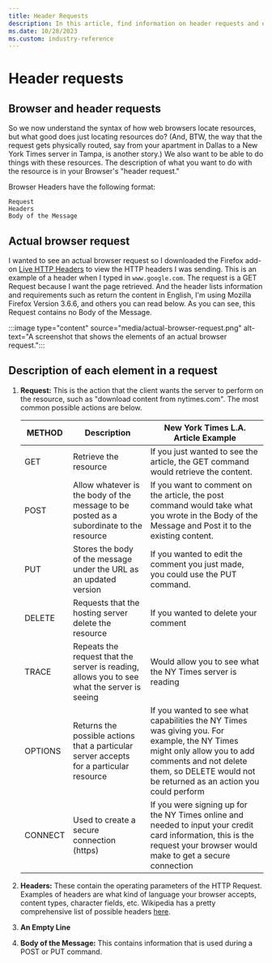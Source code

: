 ```yaml
---
title: Header Requests
description: In this article, find information on header requests and each element of a request.
ms.date: 10/28/2023
ms.custom: industry-reference
---
```


# Header requests

## Browser and header requests

So we now understand the syntax of how web browsers locate resources, but what good does just locating resources do? (And, BTW, the way that the request gets physically routed, say from your apartment in Dallas to a New York Times server in Tampa, is another story.) We also want to be able to do things with these resources. The description of what you want to do with the resource is in your Browser's "header request."

Browser Headers have the following format:

```
Request
Headers
Body of the Message
```

## Actual browser request

I wanted to see an actual browser request so I downloaded the Firefox add-on [Live HTTP Headers](https://addons.mozilla.org/firefox/addon/http-header-live/versions/) to view the HTTP headers I was sending. This is an example of a header when I typed in `www.google.com`. The request is a GET Request because I want the page retrieved. And the header lists information and requirements such as return the content in English, I'm using Mozilla Firefox Version 3.6.6, and others you can read below. As you can see, this Request contains no Body of the Message.

:::image type="content" source="media/actual-browser-request.png" alt-text="A screenshot that shows the elements of an actual browser request.":::

## Description of each element in a request

1. **Request:** This is the action that the client wants the server to perform on the resource, such as "download content from nytimes.com". The most common possible actions are below.

    | METHOD | Description | New York Times L.A. Article Example |
    |---|---|---|
    | GET | Retrieve the resource | If you just wanted to see the article, the GET command would retrieve the content. |
    | POST | Allow whatever is the body of the message to be posted as a subordinate to the resource | If you want to comment on the article, the post command would take what you wrote in the Body of the Message and Post it to the existing content. |
    | PUT | Stores the body of the message under the URL as an updated version | If you wanted to edit the comment you just made, you could use the PUT command. |
    | DELETE | Requests that the hosting server delete the resource | If you wanted to delete your comment |
    | TRACE | Repeats the request that the server is reading, allows you to see what the server is seeing | Would allow you to see what the NY Times server is reading |
    | OPTIONS | Returns the possible actions that a particular server accepts for a particular resource | If you wanted to see what capabilities the NY Times was giving you. For example, the NY Times might only allow you to add comments and not delete them, so DELETE would not be returned as an action you could perform |
    | CONNECT | Used to create a secure connection (https) | If you were signing up for the NY Times online and needed to input your credit card information, this is the request your browser would make to get a secure connection |

1. **Headers:** These contain the operating parameters of the HTTP Request. Examples of headers are what kind of language your browser accepts, content types, character fields, etc. Wikipedia has a pretty comprehensive list of possible headers [here](https://en.wikipedia.org/wiki/List_of_HTTP_header_fields).

1. **An Empty Line**

1. **Body of the Message:** This contains information that is used during a POST or PUT command.
